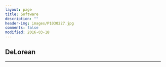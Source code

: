 ```yaml
---
layout: page
title: Software
description: ""
header-img: images/P1030227.jpg
comments: false
modified: 2016-03-18
---
```


## DeLorean
-----

